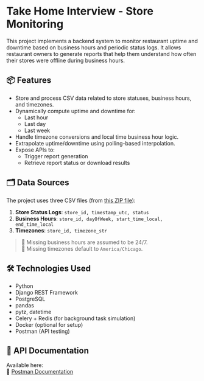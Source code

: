 # Take Home Interview - Store Monitoring

This project implements a backend system to monitor restaurant uptime and downtime based on business hours and periodic status logs. It allows restaurant owners to generate reports that help them understand how often their stores were offline during business hours.

## 📦 Features

- Store and process CSV data related to store statuses, business hours, and timezones.
- Dynamically compute uptime and downtime for:
  - Last hour
  - Last day
  - Last week
- Handle timezone conversions and local time business hour logic.
- Extrapolate uptime/downtime using polling-based interpolation.
- Expose APIs to:
  - Trigger report generation
  - Retrieve report status or download results

## 🗂️ Data Sources

The project uses three CSV files (from [this ZIP file](https://storage.googleapis.com/hiring-problem-statements/store-monitoring-data.zip)):

1. **Store Status Logs**: `store_id, timestamp_utc, status`
2. **Business Hours**: `store_id, dayOfWeek, start_time_local, end_time_local`
3. **Timezones**: `store_id, timezone_str`

> 📌 Missing business hours are assumed to be 24/7.  
> 📌 Missing timezones default to `America/Chicago`.

## 🛠️ Technologies Used

- Python
- Django REST Framework
- PostgreSQL
- pandas
- pytz, datetime
- Celery + Redis (for background task simulation)
- Docker (optional for setup)
- Postman (API testing)

## 📑 API Documentation

Available here:  
📄 [Postman Documentation](https://documenter.getpostman.com/view/34400094/2sB2izEDvG)

